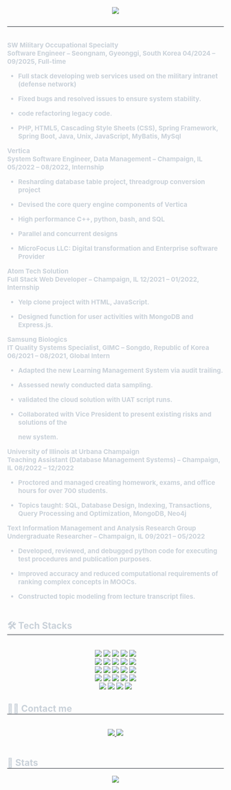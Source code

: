<div align= "center">
    <img src="https://capsule-render.vercel.app/api?type=waving&color=gradient&height=180&text=Hyunjun%20Andrew%20Ko&animation=&fontColor=ffffff&fontSize=60" />
    </div>
    <div style="text-align: left;"> 
    <h2 style="border-bottom: 1px solid #21262d; color: #c9d1d9;">  </h2>  
    <div style="font-weight: 700; font-size: 15px; text-align: left; color: #c9d1d9;"> 
<div class="page" title="Page 1">
<div class="layoutArea">
<div class="column">
<p><strong>SW Military Occupational Specialty</strong><br /> <strong>Software Engineer &ndash; Seongnam, Gyeonggi, South Korea 04/2024 &ndash; 09/2025, Full-time</strong></p>
<ul>
<li>
<p>Full stack developing web services used on the military intranet (defense network)</p>
</li>
<li>
<p>Fixed bugs and resolved issues to ensure system stability.</p>
</li>
<li>
<p>code refactoring legacy code.</p>
</li>
<li>
<p>PHP, HTML5, Cascading Style Sheets (CSS), Spring Framework, Spring Boot, Java, Unix, JavaScript, MyBatis, MySql</p>
</li>
</ul>

<p><strong>Vertica</strong><br /> <strong>System Software Engineer, Data Management &ndash; Champaign, IL 05/2022 &ndash; 08/2022, Internship</strong></p>
<ul>
<li>
<p>Resharding database table project, threadgroup conversion project</p>
</li>
<li>
<p>Devised the core query engine components of Vertica</p>
</li>
<li>
<p>High performance C++, python, bash, and SQL</p>
</li>
<li>
<p>Parallel and concurrent designs</p>
</li>
<li>
<p>MicroFocus LLC: Digital transformation and Enterprise software Provider</p>
</li>
</ul>
  
<p><strong>Atom Tech Solution</strong><br /><strong> Full Stack Web Developer &ndash; Champaign, IL 12/2021 &ndash; 01/2022, Internship</strong></p>
<ul>
<li>
<p>Yelp clone project with HTML, JavaScript.</p>
</li>
<li>
<p>Designed function for user activities with MongoDB and Express.js.</p>
</li>
</ul>
  
<p><strong>Samsung Biologics</strong><br /> <strong>IT Quality Systems Specialist, GIMC &ndash; Songdo, Republic of Korea 06/2021 &ndash; 08/2021, Global Intern</strong></p>
<ul>
<li>
<p>Adapted the new Learning Management System via audit trailing.</p>
</li>
<li>
<p>Assessed newly conducted data sampling.</p>
</li>
<li>
<p>validated the cloud solution with UAT script runs.</p>
</li>
<li>
<p>Collaborated with Vice President to present existing risks and solutions of the</p>
<p>new system.</p>
</li>
</ul>
  
<p><strong>University of Illinois at Urbana Champaign</strong><br /><strong> Teaching Assistant (Database Management Systems) &ndash; Champaign, IL 08/2022 &ndash; 12/2022</strong></p>
<ul>
<li>
<p>Proctored and managed creating homework, exams, and office hours for over 700 students.</p>
</li>
<li>
<p>Topics taught: SQL, Database Design, Indexing, Transactions, Query Processing and Optimization, MongoDB, Neo4j</p>
</li>
</ul>

<p><strong>Text Information Management and Analysis Research Group <br /></strong><strong>Undergraduate Researcher &ndash; Champaign, IL&nbsp;</strong><strong>09/2021 &ndash; 05/2022</strong></p>
<ul>
<li>
<p>Developed, reviewed, and debugged python code for executing test procedures and publication purposes.</p>
</li>
<li>
<p>Improved accuracy and reduced computational requirements of ranking complex concepts in MOOCs.</p>
</li>
<li>
<p>Constructed topic modeling from lecture transcript files.</p>
</li>
</ul>
</div>
</div>
</div>
    </div>
    <div style="text-align: left;">
    <h2 style="border-bottom: 1px solid #21262d; color: #c9d1d9;"> 🛠️ Tech Stacks </h2> <br> 
    <div  align= "center"> <img src="https://img.shields.io/badge/Discord-5865F2?style=for-the-badge&logo=Discord&logoColor=white">
          <img src="https://img.shields.io/badge/Docker-2496ED?style=for-the-badge&logo=Docker&logoColor=white">
          <img src="https://img.shields.io/badge/Flask-000000?style=for-the-badge&logo=Flask&logoColor=white">
          <img src="https://img.shields.io/badge/Firebase-FFCA28?style=for-the-badge&logo=Firebase&logoColor=white">
          <img src="https://img.shields.io/badge/Git-F05032?style=for-the-badge&logo=Git&logoColor=white">
          <br/><img src="https://img.shields.io/badge/Github-181717?style=for-the-badge&logo=Github&logoColor=white">
          <img src="https://img.shields.io/badge/HTML5-E34F26?style=for-the-badge&logo=HTML5&logoColor=white">
          <img src="https://img.shields.io/badge/Java-007396?style=for-the-badge&logo=Java&logoColor=white">
          <img src="https://img.shields.io/badge/Javascript-F7DF1E?style=for-the-badge&logo=Javascript&logoColor=white">
          <img src="https://img.shields.io/badge/Linux-FCC624?style=for-the-badge&logo=Linux&logoColor=white">
          <br/><img src="https://img.shields.io/badge/MariaDB-003545?style=for-the-badge&logo=MariaDB&logoColor=white">
          <img src="https://img.shields.io/badge/Matlab-0076a8?style=for-the-badge&logo=Matlab&logoColor=white">
          <img src="https://img.shields.io/badge/MySQL-4479A1?style=for-the-badge&logo=MySQL&logoColor=white">
          <img src="https://img.shields.io/badge/Node.js-339933?style=for-the-badge&logo=Node.js&logoColor=white">
          <img src="https://img.shields.io/badge/Notion-000000?style=for-the-badge&logo=Notion&logoColor=white">
          <br/><img src="https://img.shields.io/badge/Python-3776AB?style=for-the-badge&logo=Python&logoColor=white">
          <img src="https://img.shields.io/badge/React-61DAFB?style=for-the-badge&logo=React&logoColor=white">
          <img src="https://img.shields.io/badge/Spring Boot-6DB33F?style=for-the-badge&logo=Spring Boot&logoColor=white">
          <img src="https://img.shields.io/badge/MongoDB-47A248?style=for-the-badge&logo=MongoDB&logoColor=white">
          <img src="https://img.shields.io/badge/Amazon AWS-232F3E?style=for-the-badge&logo=Amazon AWS&logoColor=white">
          <br/><img src="https://img.shields.io/badge/Bootstrap-7952B3?style=for-the-badge&logo=Bootstrap&logoColor=white">
          <img src="https://img.shields.io/badge/C-A8B9CC?style=for-the-badge&logo=C&logoColor=white">
          <img src="https://img.shields.io/badge/C++-00599C?style=for-the-badge&logo=C%2B%2B&logoColor=white">
          <img src="https://img.shields.io/badge/Express-000000?style=for-the-badge&logo=Express&logoColor=white">
          </div>
    </div>
    <div style="text-align: left;">
    <h2 style="border-bottom: 1px solid #21262d; color: #c9d1d9;"> 🧑‍💻 Contact me </h2> <br> 
    <div align= "center"> <a href=mailto:hyunjun.ko1021@gmail.com> <img src="https://img.shields.io/badge/Gmail-EA4335?style=for-the-badge&logo=Gmail&logoColor=white&link=mailto:hyunjun.ko1021@gmail.com"> </a>
         <a href=https://www.linkedin.com/in/hyunjun-ko-204583194/> <img src="https://img.shields.io/badge/LinkedIn-0077B5?style=for-the-badge&logo=linkedin&logoColor=white&link=https://www.linkedin.com/in/hyunjun-ko-204583194/"> </a>
          </div>  <br> 
    <div align= "center">  </div> 
    </div>
    <div style="text-align: left;"> 
    <h2 style="border-bottom: 1px solid #21262d; color: #c9d1d9;"> 🏅 Stats </h2> <div align= "center">  <img src="https://github-readme-stats.vercel.app/api/top-langs/?username=Hyunjun-Ko&layout=compact&bg_color=180,00000000,00ff04&title_color=ffffff&text_color=ffffff"
           /> </div> 
    </div>
    
